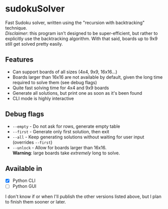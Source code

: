 # sudokuSolver
Fast Sudoku solver, written using the "recursion with backtracking" technique.  
*Disclaimer*: this program isn't designed to be super-efficient, but rather to explicitly use the backtracking algorithm.
With that said, boards up to 9x9 still get solved pretty easily.

## Features
- Can support boards of all sizes (4x4, 9x9, 16x16...)
- Boards larger than 16x16 are not available by default, given the long time required to solve them (see debug flags)
- Quite fast solving time for 4x4 and 9x9 boards
- Generate all solutions, but print one as soon as it's been found
- CLI mode is highly interactive

## Debug flags
- `--empty` - Do not ask for rows, generate empty table
- `--first` - Generate only first solution, then exit
- `--all` - Keep generating solutions without waiting for user input (overrides `--first`)
- `--unlock` - Allow for boards larger than 16x16.  
  **Warning**: large boards take *extremely* long to solve.

## Available in
- [x] Python CLI
- [ ] Python GUI

I don't know if or when I'll publish the other versions listed above, but I plan to finish them sooner or later.
